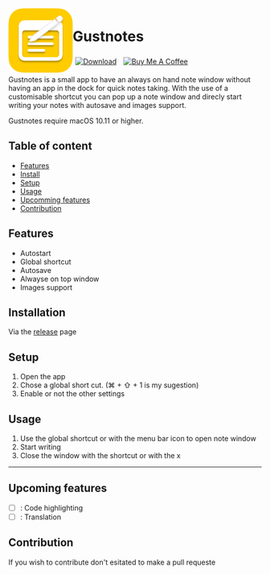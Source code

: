 <img width="128px" src="https://github.com/Nilon123456789/Gustnotes/blob/main/Gustnotes/Assets.xcassets/AppIcon.appiconset/AppIcon258.png?raw=true" alt="Logo" align="left" />

#  Gustnotes
<div>

<a href="https://github.com/nilon123456789/Gustnotes/releases/latest" target="_blank"><img src="https://img.shields.io/github/downloads/nilon123456789/Gustnotes/total.svg" alt="Download" style="height: 25px!important; padding: 5px"></a>
<a href="https://www.buymeacoffee.com/nilslahaye" target="_blank"><img src="https://cdn.buymeacoffee.com/buttons/v2/default-yellow.png" alt="Buy Me A Coffee" style="height: 25px!important; padding: 5px" ></a>
</p>

Gustnotes is a small app to have an always on hand note window without having an app in the dock for quick notes taking. With the use of a customisable shortcut you can pop up a note window and direcly start writing your notes with autosave and images support.

Gustnotes require macOS 10.11 or higher.

## Table of content
  * [Features](#features)
  * [Install](#install)
  * [Setup](#setup)
  * [Usage](#usage)
  * [Upcomming features](#upcomming-features)
  * [Contribution](#contribution)

## Features

- Autostart
- Global shortcut
- Autosave
- Alwayse on top window
- Images support

## Installation

Via the [release](https://github.com/nilon123456789/Gustnotes/releases/latest) page

## Setup

1. Open the app
2. Chose a global short cut. (⌘ + ⇧ + 1 is my sugestion)
3. Enable or not the other settings

## Usage

1. Use the global shortcut or with the menu bar icon to open note window
2. Start writing
3. Close the window with the shortcut or with the x

------------

## Upcoming features

- [ ] : Code highlighting
- [ ] : Translation

## Contribution

If you wish to contribute don't esitated to make a pull requeste


